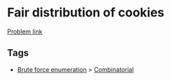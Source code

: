 # Fair distribution of cookies

[Problem link](https://leetcode.com/problems/fair-distribution-of-cookies)

## Tags

* [Brute force enumeration](/README.md#Brute_force_enumeration) > [Combinatorial](/README.md#Brute_force_enumeration-Combinatorial)
